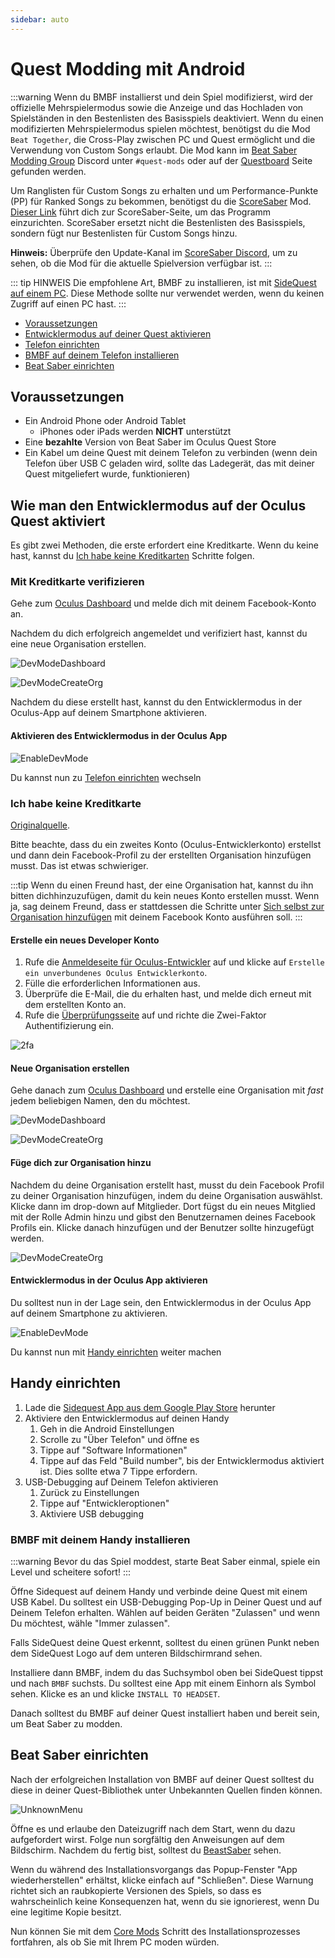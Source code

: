 ```yaml
---
sidebar: auto
---
```


# Quest Modding mit Android

:::warning Wenn du BMBF installierst und dein Spiel modifizierst, wird der offizielle Mehrspielermodus sowie die Anzeige und das Hochladen von Spielständen in den Bestenlisten des Basisspiels deaktiviert. Wenn du einen modifizierten Mehrspielermodus spielen möchtest, benötigst du die Mod `Beat Together`, die Cross-Play zwischen PC und Quest ermöglicht und die Verwendung von Custom Songs erlaubt. Die Mod kann im [Beat Saber Modding Group](discord.gg/beatsabermods) Discord unter `#quest-mods` oder auf der [Questboard](https://questmodding.com) Seite gefunden werden.

Um Ranglisten für Custom Songs zu erhalten und um Performance-Punkte (PP) für Ranked Songs zu bekommen, benötigst du die [ScoreSaber](https://new.scoresaber.com/quest) Mod. [Dieser Link](https://new.scoresaber.com/quest) führt dich zur ScoreSaber-Seite, um das Programm einzurichten. ScoreSaber ersetzt nicht die Bestenlisten des Basisspiels, sondern fügt nur Bestenlisten für Custom Songs hinzu.

**Hinweis:** Überprüfe den Update-Kanal im [ScoreSaber Discord](https://discord.gg/WpuDMwU), um zu sehen, ob die Mod für die aktuelle Spielversion verfügbar ist. :::

::: tip HINWEIS Die empfohlene Art, BMBF zu installieren, ist mit [SideQuest auf einem PC](/quest-modding.md#installing-bmbf-with-sidequest). Diese Methode sollte nur verwendet werden, wenn du keinen Zugriff auf einen PC hast. :::

* [Voraussetzungen](#requirements)
* [Entwicklermodus auf deiner Quest aktivieren](#how-to-enable-developer-mode-on-the-oculus-quest)
* [Telefon einrichten](#setup-your-phone)
* [BMBF auf deinem Telefon installieren](#installing-bmbf-with-your-phone)
* [Beat Saber einrichten](#setup-beat-saber)

## Voraussetzungen

* Ein Android Phone oder Android Tablet
  * iPhones oder iPads werden **NICHT** unterstützt
* Eine **bezahlte** Version von Beat Saber im Oculus Quest Store
* Ein Kabel um deine Quest mit deinem Telefon zu verbinden (wenn dein Telefon über USB C geladen wird, sollte das Ladegerät, das mit deiner Quest mitgeliefert wurde, funktionieren)

## Wie man den Entwicklermodus auf der Oculus Quest aktiviert
Es gibt zwei Methoden, die erste erfordert eine Kreditkarte. Wenn du keine hast, kannst du [Ich habe keine Kreditkarten](#i-have-no-credit-card) Schritte folgen.

### Mit Kreditkarte verifizieren
Gehe zum [Oculus Dashboard](https://dashboard.oculus.com/) und melde dich mit deinem Facebook-Konto an.

Nachdem du dich erfolgreich angemeldet und verifiziert hast, kannst du eine neue Organisation erstellen.

![DevModeDashboard](~@images/beginners-guide/DevModeDashboard.png)

![DevModeCreateOrg](~@images/beginners-guide/DevModeCreateOrg.png)

Nachdem du diese erstellt hast, kannst du den Entwicklermodus in der Oculus-App auf deinem Smartphone aktivieren.

#### Aktivieren des Entwicklermodus in der Oculus App

![EnableDevMode](~@images/beginners-guide/EnableDevMode.png)

Du kannst nun zu [Telefon einrichten](#setup-your-phone) wechseln

### Ich habe keine Kreditkarte
[Originalquelle](https://www.reddit.com/r/sidequest/comments/jaxy4u/cant_verify_oculus_developer_account/?utm_source=amp&utm_medium=&utm_content=post_body).

Bitte beachte, dass du ein zweites Konto (Oculus-Entwicklerkonto) erstellst und dann dein Facebook-Profil zu der erstellten Organisation hinzufügen musst. Das ist etwas schwieriger.

:::tip Wenn du einen Freund hast, der eine Organisation hat, kannst du ihn bitten dichhinzuzufügen, damit du kein neues Konto erstellen musst. Wenn ja, sag deinem Freund, dass er stattdessen die Schritte unter [Sich selbst zur Organisation hinzufügen](#add-yourself-to-the-organization) mit deinem Facebook Konto ausführen soll. :::

#### Erstelle ein neues Developer Konto

1. Rufe die [Anmeldeseite für Oculus-Entwickler](https://developer.oculus.com/sign-up/) auf und klicke auf `Erstelle ein unverbundenes Oculus Entwicklerkonto`.
2. Fülle die erforderlichen Informationen aus.
3. Überprüfe die E-Mail, die du erhalten hast, und melde dich erneut mit dem erstellten Konto an.
4. Rufe die [Überprüfungsseite](https://developer.oculus.com/manage/verify/) auf und richte die Zwei-Faktor Authentifizierung ein.

![2fa](~@images/beginners-guide/2fa.png)

#### Neue Organisation erstellen
Gehe danach zum [Oculus Dashboard](https://dashboard.oculus.com/) und erstelle eine Organisation mit *fast* jedem beliebigen Namen, den du möchtest.

![DevModeDashboard](~@images/beginners-guide/DevModeDashboard.png)

![DevModeCreateOrg](~@images/beginners-guide/DevModeCreateOrg.png)

#### Füge dich zur Organisation hinzu
Nachdem du deine Organisation erstellt hast, musst du dein Facebook Profil zu deiner Organisation hinzufügen, indem du deine Organisation auswählst. Klicke dann im drop-down auf Mitglieder. Dort fügst du ein neues Mitglied mit der Rolle Admin hinzu und gibst den Benutzernamen deines Facebook Profils ein. Klicke danach hinzufügen und der Benutzer sollte hinzugefügt werden.

![DevModeCreateOrg](~@images/beginners-guide/addmember.png)

#### Entwicklermodus in der Oculus App aktivieren
Du solltest nun in der Lage sein, den Entwicklermodus in der Oculus App auf deinem Smartphone zu aktivieren.

![EnableDevMode](~@images/beginners-guide/EnableDevMode.png)

Du kannst nun mit [Handy einrichten](#handy-einrichten) weiter machen

## Handy einrichten

1. Lade die [Sidequest App aus dem Google Play Store](https://play.google.com/store/apps/details?id=side.quest.mobile) herunter
2. Aktiviere den Entwicklermodus auf deinen Handy
    1. Geh in die Android Einstellungen
    2. Scrolle zu "Über Telefon" und öffne es
    3. Tippe auf "Software Informationen"
    4. Tippe auf das Feld "Build number", bis der Entwicklermodus aktiviert ist. Dies sollte etwa 7 Tippe erfordern.
3. USB-Debugging auf Deinem Telefon aktivieren
    1. Zurück zu Einstellungen
    2. Tippe auf "Entwickleroptionen"
    3. Aktiviere USB debugging

### BMBF mit deinem Handy installieren
:::warning Bevor du das Spiel moddest, starte Beat Saber einmal, spiele ein Level und scheitere sofort! :::

Öffne Sidequest auf deinem Handy und verbinde deine Quest mit einem USB Kabel. Du solltest ein USB-Debugging Pop-Up in Deiner Quest und auf Deinem Telefon erhalten. Wählen auf beiden Geräten "Zulassen" und wenn Du möchtest, wähle "Immer zulassen".

Falls SideQuest deine Quest erkennt, solltest du einen grünen Punkt neben dem SideQuest Logo auf dem unteren Bildschirmrand sehen.

Installiere dann BMBF, indem du das Suchsymbol oben bei SideQuest tippst und nach `BMBF` suchsts. Du solltest eine App mit einem Einhorn als Symbol sehen. Klicke es an und klicke `INSTALL TO HEADSET`.

Danach solltest du BMBF auf deiner Quest installiert haben und bereit sein, um Beat Saber zu modden.

## Beat Saber einrichten
Nach der erfolgreichen Installation von BMBF auf deiner Quest solltest du diese in deiner Quest-Bibliothek unter Unbekannten Quellen finden können.

![UnknownMenu](~@images/beginners-guide/quest_home-menu.jpg)

Öffne es und erlaube den Dateizugriff nach dem Start, wenn du dazu aufgefordert wirst. Folge nun sorgfältig den Anweisungen auf dem Bildschirm. Nachdem du fertig bist, solltest du [BeastSaber](https://bsaber.com) sehen.

Wenn du während des Installationsvorgangs das Popup-Fenster "App wiederherstellen" erhältst, klicke einfach auf "Schließen". Diese Warnung richtet sich an raubkopierte Versionen des Spiels, so dass es wahrscheinlich keine Konsequenzen hat, wenn du sie ignorierest, wenn Du eine legitime Kopie besitzt.

Nun können Sie mit dem [Core Mods](/quest-modding.md#core-mods) Schritt des Installationsprozesses fortfahren, als ob Sie mit Ihrem PC moden würden.
